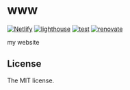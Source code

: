 # www

[![Netlify](https://img.shields.io/netlify/8139d97b-e46a-4bbd-a8de-fcf84864bb9c)](https://app.netlify.com/sites/sasaplus1-www/deploys)
[![lighthouse](https://github.com/sasaplus1/www/workflows/lighthouse/badge.svg)](https://github.com/sasaplus1/www/actions?query=workflow%3Alighthouse)
[![test](https://github.com/sasaplus1/www/workflows/test/badge.svg)](https://github.com/sasaplus1/www/actions?query=workflow%3Atest)
[![renovate](https://badges.renovateapi.com/github/sasaplus1/www)](https://renovatebot.com)

my website

## License

The MIT license.
